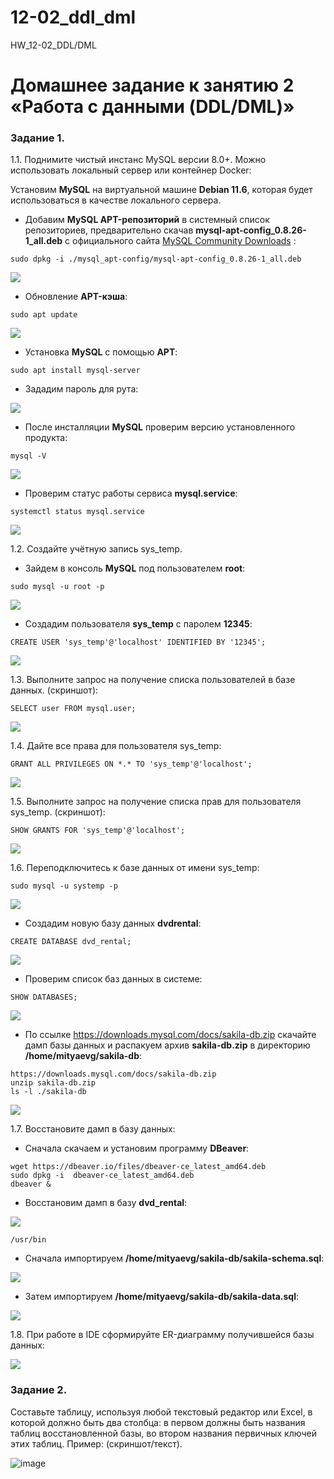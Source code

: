 # 12-02_ddl_dml
HW_12-02_DDL/DML

# Домашнее задание к занятию 2 «Работа с данными (DDL/DML)»

### Задание 1.
1.1. Поднимите чистый инстанс MySQL версии 8.0+. Можно использовать локальный сервер или контейнер Docker:

Установим **MySQL** на виртуальной машине **Debian 11.6**, которая будет использоваться в качестве локального
сервера.

- Добавим **MySQL APT-репозиторий** в системный список репозиториев, предварительно скачав **mysql-apt-config_0.8.26-1_all.deb**
  с официального сайта [MySQL Community Downloads](https://dev.mysql.com/downloads/file/?id=521319) :
```
sudo dpkg -i ./mysql_apt-config/mysql-apt-config_0.8.26-1_all.deb
```
<kbd>![](img/mysql_apt_config_installation.png)</kbd>  

- Обновление **APT-кэша**:
```
sudo apt update
```
<kbd>![](img/mysql_apt_repos_update.png)</kbd>
- Установка **MySQL** с помощью **APT**:
```
sudo apt install mysql-server
```
- Зададим пароль для рута:
  
<kbd>![](img/mysql_server_installation_root_password.png)</kbd>

- После инсталляции **MySQL** проверим версию установленного продукта:
```
mysql -V
```
<kbd>![](img/mysql_version.png)</kbd>

- Проверим статус работы сервиса **mysql.service**:
```
systemctl status mysql.service
```
<kbd>![](img/mysql_service_status.png)</kbd>

1.2. Создайте учётную запись sys_temp.
- Зайдем в консоль **MySQL** под пользователем **root**:
```
sudo mysql -u root -p
```
<kbd>![](img/mysql_console_root.png)</kbd>

- Создадим пользователя **sys_temp** c паролем **12345**:
```
CREATE USER 'sys_temp'@'localhost' IDENTIFIED BY '12345';
```
<kbd>![](img/create_user_sys_temp.png)</kbd>

1.3. Выполните запрос на получение списка пользователей в базе данных. (скриншот):
```
SELECT user FROM mysql.user;
```
<kbd>![](img/select_user.png)</kbd>

1.4. Дайте все права для пользователя sys_temp:
```
GRANT ALL PRIVILEGES ON *.* TO 'sys_temp'@'localhost';
```
<kbd>![](img/sys_temp_grant_all_privileges.png)</kbd>

1.5. Выполните запрос на получение списка прав для пользователя sys_temp. (скриншот):
```
SHOW GRANTS FOR 'sys_temp'@'localhost';
```
<kbd>![](img/show_grants_sys_temp.png)</kbd>

1.6. Переподключитесь к базе данных от имени sys_temp:
```
sudo mysql -u systemp -p
```
<kbd>![](img/sys_temp_db_log_in.png)</kbd>

- Создадим новую базу данных **dvdrental**:
```
CREATE DATABASE dvd_rental;
```
<kbd>![](img/create_db_dvd_rental.png)</kbd>

- Проверим список баз данных в системе:
```
SHOW DATABASES;
```
<kbd>![](img/show_databases_dvd_rental.png)</kbd>

- По ссылке https://downloads.mysql.com/docs/sakila-db.zip скачайте дамп базы данных и распакуем архив
  **sakila-db.zip** в директорию **/home/mityaevg/sakila-db**:
```
https://downloads.mysql.com/docs/sakila-db.zip
unzip sakila-db.zip
ls -l ./sakila-db
```
<kbd>![](img/ls-l_sakila-db.png)</kbd>

1.7. Восстановите дамп в базу данных:

- Сначала скачаем и установим программу **DBeaver**:
```
wget https://dbeaver.io/files/dbeaver-ce_latest_amd64.deb
sudo dpkg -i  dbeaver-ce_latest_amd64.deb
dbeaver &
```
- Восстановим дамп в базу **dvd_rental**:

<kbd>![](img/dbeaver_restore_database.png)</kbd>
```
/usr/bin
```

- Сначала импортируем **/home/mityaevg/sakila-db/sakila-schema.sql**:

<kbd>![](img/restore_sakila-schema_sql.png)</kbd>

- Затем импортируем **/home/mityaevg/sakila-db/sakila-data.sql**:

<kbd>![](img/restore_sakila-data_sql.png)</kbd>

1.8. При работе в IDE сформируйте ER-диаграмму получившейся базы данных:

<kbd>![](img/sakila-database_entity_relationship_diagram.png)</kbd>

### Задание 2.
Составьте таблицу, используя любой текстовый редактор или Excel, в которой должно быть два столбца: в первом должны быть названия таблиц восстановленной базы, во втором названия первичных ключей этих таблиц. Пример: (скриншот/текст).

![image](https://github.com/mityaevg/12-02_ddl_dml/assets/121676200/2dd07525-1fe0-480e-bac8-45a54f04c2dc)

